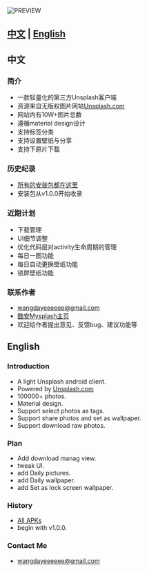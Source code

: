 ![PREVIEW](https://github.com/WangDaYeeeeee/Mysplash/blob/master/preview/preview_google_play_cover.png)

## [中文](#中文) | [English](#联系作者)

## 中文
  
### 简介

* 一款轻量化的第三方Unsplash客户端
* 资源来自无版权图片网站[Unsplash.com](https://unsplash.com/)
* 网站内有10W+图片总数
* 遵循material design设计
* 支持标签分类
* 支持设置壁纸与分享
* 支持下原片下载

### 历史纪录

* [所有的安装包都在这里](https://github.com/WangDaYeeeeee/MySplash/tree/master/history)
* 安装包从v1.0.0开始收录

### 近期计划
* 下载管理
* UI细节调整
* 优化代码层对activity生命周期的管理
* 每日一图功能
* 每日自动更换壁纸功能
* 锁屏壁纸功能
  
### 联系作者

* wangdayeeeeee@gmail.com
* [酷安Mysplash主页](http://www.coolapk.com/apk/com.wangdaye.mysplash)
* 欢迎给作者提出意见、反馈bug、建议功能等

## English
  
### Introduction

* A light Unsplash android client.
* Powered by [Unsplash.com](https://unsplash.com/)
* 100000+ photos.
* Material design.
* Support select photos as tags.
* Support share photos and set as wallpaper.
* Support download raw photos.

### Plan
* Add download manag view.
* tweak UI.
* add Daily pictures.
* add Daily wallpaper.
* add Set as lock screen wallpaper.

### History

* [All APKs](https://github.com/WangDaYeeeeee/MySplash/tree/master/history)
* begin with v1.0.0.
  
### Contact Me

* wangdayeeeeee@gmail.com
